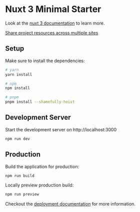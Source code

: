 # Nuxt 3 Minimal Starter

Look at the [nuxt 3 documentation](https://v3.nuxtjs.org) to learn more.

[Share project resources across multiple sites](https://firebase.google.com/docs/hosting/multisites)

## Setup

Make sure to install the dependencies:

```bash
# yarn
yarn install

# npm
npm install

# pnpm
pnpm install --shamefully-hoist
```

## Development Server

Start the development server on http://localhost:3000

```bash
npm run dev
```

## Production

Build the application for production:

```bash
npm run build
```

Locally preview production build:

```bash
npm run preview
```

Checkout the [deployment documentation](https://v3.nuxtjs.org/guide/deploy/presets) for more information.
